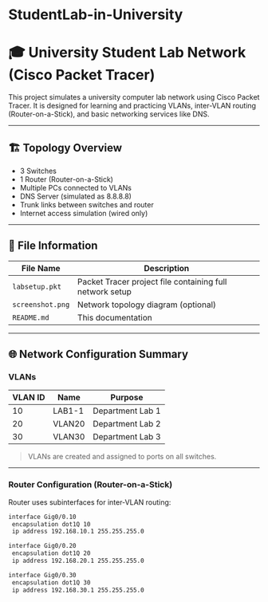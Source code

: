 # StudentLab-in-University
# 🎓 University Student Lab Network (Cisco Packet Tracer)

This project simulates a university computer lab network using Cisco Packet Tracer. It is designed for learning and practicing VLANs, inter-VLAN routing (Router-on-a-Stick), and basic networking services like DNS.

---

## 🏗️ Topology Overview

- 3 Switches
- 1 Router (Router-on-a-Stick)
- Multiple PCs connected to VLANs
- DNS Server (simulated as 8.8.8.8)
- Trunk links between switches and router
- Internet access simulation (wired only)

---

## 📁 File Information

| File Name | Description |
|-----------|-------------|
| `labsetup.pkt` | Packet Tracer project file containing full network setup |
| `screenshot.png` | Network topology diagram (optional) |
| `README.md` | This documentation |

---

## 🌐 Network Configuration Summary

### VLANs

| VLAN ID | Name     | Purpose              |
|---------|----------|----------------------|
| 10      | LAB1-1   | Department Lab 1     |
| 20      | VLAN20   | Department Lab 2     |
| 30      | VLAN30   | Department Lab 3     |

> VLANs are created and assigned to ports on all switches.

---

### Router Configuration (Router-on-a-Stick)

Router uses subinterfaces for inter-VLAN routing:

```bash
interface Gig0/0.10
 encapsulation dot1Q 10
 ip address 192.168.10.1 255.255.255.0

interface Gig0/0.20
 encapsulation dot1Q 20
 ip address 192.168.20.1 255.255.255.0

interface Gig0/0.30
 encapsulation dot1Q 30
 ip address 192.168.30.1 255.255.255.0
